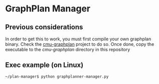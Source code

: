# GraphPlan Manager

## Previous considerations

In order to get this to work, you must first compile your own graphplan binary. Check the [cmu-graphplan](https://github.com/juan-vg/cmu-graphplan) project to do so. Once done, copy the executable to the _cmu-graphplan_ directory in this repository

## Exec example (on Linux)

    ~/plan-manager$ python graphplanner-manager.py
